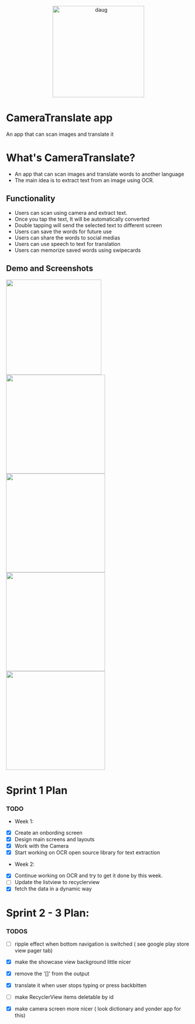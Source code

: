 
<p align="center">
  <a href="https://github.com/makkhay/CameraTranslate2">
    <img alt="daug" src="https://github.com/makkhay/CameraTranslate2/blob/master/ScreenShots/camera_icon.png" width="250">
  </a>
</p>


# CameraTranslate app 
An app that can scan images and translate it 

# What's CameraTranslate? 
- An app that can scan images and translate words to another language
- The main idea is to extract text from an image using OCR. 

## Functionality
- Users can scan using camera and extract text. 
- Once you tap the text, It will be automatically converted 
- Double tapping will send the selected text to different screen
- Users can save the words for future use
- Users can share the words to social medias
- Users can use speech to text for translation
- Users can memorize saved words using swipecards 

## Demo and Screenshots
<div style={{display: flex; flex-direction: row}}>
  <img src="ScreenShots/onboard.png" width="260" />
  <img src="ScreenShots/1.png" width="270" />
  <img src="ScreenShots/3.png" width="270" />
</div>

<div style={{display: flex; flex-direction: row}}>
  <img src="ScreenShots/scan.png" width="270" />
  <img src="ScreenShots/4.png" width="270" />


</div>

# Sprint 1 Plan 
### TODO
- Week 1:
- [x] Create an onbording screen 
- [x] Design main screens and layouts 
- [x] Work with the Camera 
- [x] Start working on OCR open source library for text extraction 
- Week 2:  
- [x] Continue working on OCR and try to get it done by this week. 
- [ ] Update the listview to recyclerview 
- [x] fetch the data in a dynamic way 

# Sprint 2 - 3 Plan: 
### TODOS

- [ ] ripple effect when bottom navigation is switched ( see google play store view pager tab)
- [x] make the showcase view background little nicer 
- [x] remove the '[]' from the output 
- [x] translate it when user stops typing or press backbitten 
- [ ] make RecyclerView items deletable by id 
- [x] make camera screen more nicer ( look dictionary and yonder app for this) 



